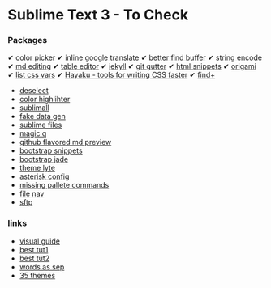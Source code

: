 Sublime Text 3 - To Check
==================================

### Packages

✔ [color picker](https://github.com/weslly/ColorPicker)
✔ [inline google translate](https://sublime.wbond.net/packages/Inline%20Google%20Translate)
✔ [better find buffer](https://sublime.wbond.net/packages/BetterFindBuffer)
✔ [string encode](https://sublime.wbond.net/packages/StringEncode)
✔ [md editing](https://sublime.wbond.net/packages/MarkdownEditing)
✔ [table editor](https://sublime.wbond.net/packages/Table%20Editor)
✔ [jekyll](https://sublime.wbond.net/packages/Jekyll)
✔ [git gutter](https://sublime.wbond.net/packages/GitGutter)
✔ [html snippets](https://sublime.wbond.net/packages/HTML%20Snippets)
✔ [origami](https://sublime.wbond.net/packages/Origami)
✔ [list css vars](https://sublime.wbond.net/packages/List%20stylesheet%20variables)
✔ [Hayaku - tools for writing CSS faster](https://sublime.wbond.net/packages/Hayaku%20-%20tools%20for%20writing%20CSS%20faster)
✔ [find+](https://sublime.wbond.net/packages/Find%2B%2B)
- [deselect](https://sublime.wbond.net/packages/Deselect)
- [color highlihter](https://sublime.wbond.net/packages/Color%20Highlighter)
- [sublimall](https://sublime.wbond.net/packages/Sublimall)
- [fake data gen](https://sublime.wbond.net/packages/FakeDataGenerator)
- [sublime files](https://sublime.wbond.net/packages/Sublime%20Files)
- [magic q](https://sublime.wbond.net/packages/MagiclessQuotes)
- [github flavored md preview](https://sublime.wbond.net/packages/GitHub%20Flavored%20Markdown%20Preview)
- [bootstrap snippets](https://sublime.wbond.net/packages/Twitter%20Bootstrap%20Snippets)
- [bootstrap jade](https://github.com/rs459/bootstrap3-jade-sublime-plugin)
- [theme lyte](https://sublime.wbond.net/packages/Theme%20-%20Lyte)
- [asterisk config](https://sublime.wbond.net/packages/Asterisk%20Config)
- [missing pallete commands](https://sublime.wbond.net/packages/Missing%20Palette%20Commands)
- [file nav](https://sublime.wbond.net/packages/File%20Navigator)
- [sftp](http://www.brentmountford.com/tutorials/sublime-text-2-sftp-setup-usage/)

### links

- [visual guide](http://webdesign.tutsplus.com/articles/simple-visual-enhancements-for-better-coding-in-sublime-text--webdesign-18052)
- [best tut1](http://scotch.io/bar-talk/best-of-sublime-text-3-features-plugins-and-settings)
- [best tut2](http://scotch.io/series/the-complete-visual-guide-to-sublime-text-3)
- [words as sep](http://stackoverflow.com/questions/15906097/use-upper-case-as-word-separator-in-sublime-text-2/18395287#18395287)
- [35 themes](http://designbeep.com/2014/06/10/35-cool-sublime-text-themes/)

